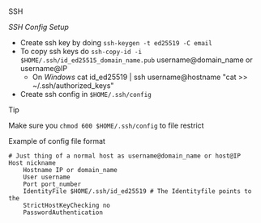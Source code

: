 #

SSH

_SSH Config Setup_

* Create ssh key by doing `ssh-keygen -t ed25519 -C email`
* To copy ssh keys do `ssh-copy-id -i $HOME/.ssh/id_ed25515_domain_name.pub` username@domain_name or username@IP
	* On _Windows_ cat id_ed25519 | ssh username@hostname "cat >> ~/.ssh/authorized_keys"
* Create ssh config in `$HOME/.ssh/config`

> [!TIP]
> Make sure you `chmod 600 $HOME/.ssh/config` to file restrict

Example of config file format
```
# Just thing of a normal host as username@domain_name or host@IP
Host nickname
	Hostname IP or domain_name
	User username
	Port port_number
	IdentityFile $HOME/.ssh/id_ed25519 # The Identityfile points to the 
	StrictHostKeyChecking no
	PasswordAuthentication
```
